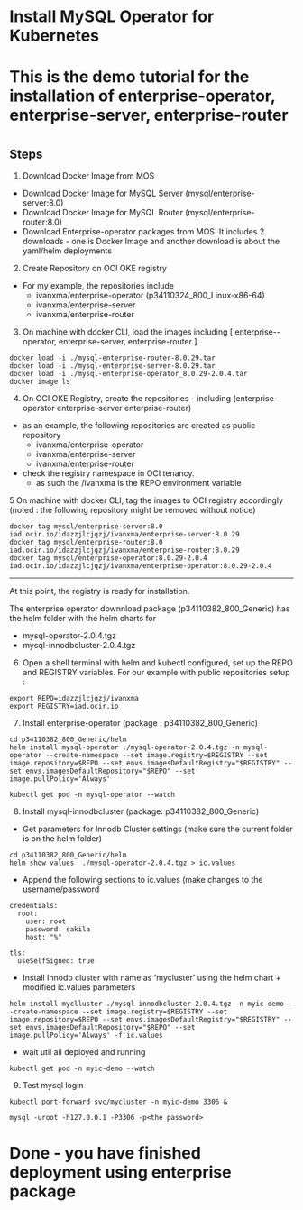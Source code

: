 # Install MySQL Operator for Kubernetes
# This is the demo tutorial for the installation of enterprise-operator, enterprise-server, enterprise-router
#
## Steps
1. Download Docker Image from MOS
  - Download Docker Image for MySQL Server (mysql/enterprise-server:8.0)
  - Download Docker Image for MySQL Router (mysql/enterprise-router:8.0)
  - Download Enterprise-operator packages from MOS.  It includes 2 downloads - one is Docker Image and another download is about the yaml/helm deployments

2. Create Repository on OCI OKE registry
  - For my example, the repositories include 
    - ivanxma/enterprise-operator    (p34110324_800_Linux-x86-64)
    - ivanxma/enterprise-server     
    - ivanxma/enterprise-router

3. On machine with docker CLI, load the images including [ enterprise--operator, enterprise-server, enterprise-router ]
```
docker load -i ./mysql-enterprise-router-8.0.29.tar
docker load -i ./mysql-enterprise-server-8.0.29.tar
docker load -i ./mysql-enterprise-operator_8.0.29-2.0.4.tar
docker image ls
```

4. On OCI OKE Registry, create the repositories - including (enterprise-operator enterprise-server enterprise-router)
  - as an example, the following repositories are created as public repository
    - ivanxma/enterprise-operator 
    - ivanxma/enterprise-server 
    - ivanxma/enterprise-router
  - check the registry namespace in OCI tenancy.  
    - as such the <namespace>/ivanxma is the REPO environment variable

5 On machine with docker CLI, tag the images to OCI registry accordingly  (noted : the following repository might be removed without notice)
```
docker tag mysql/enterprise-server:8.0 iad.ocir.io/idazzjlcjqzj/ivanxma/enterprise-server:8.0.29
docker tag mysql/enterprise-router:8.0 iad.ocir.io/idazzjlcjqzj/ivanxma/enterprise-router:8.0.29
docker tag mysql/enterprise-operator:8.0.29-2.0.4 iad.ocir.io/idazzjlcjqzj/ivanxma/enterprise-operator:8.0.29-2.0.4
```

---
At this point, the registry is ready for installation.

The enterprise operator downnload package (p34110382_800_Generic) has the helm folder with the helm charts for 
  - mysql-operator-2.0.4.tgz
  - mysql-innodbcluster-2.0.4.tgz


6. Open a shell terminal with helm and kubectl configured, set up the REPO and REGISTRY variables.   For our example with public repositories setup :
```
export REPO=idazzjlcjqzj/ivanxma
export REGISTRY=iad.ocir.io
```

7. Install enterprise-operator  (package : p34110382_800_Generic)
```
cd p34110382_800_Generic/helm
helm install mysql-operator ./mysql-operator-2.0.4.tgz -n mysql-operator --create-namespace --set image.registry=$REGISTRY --set image.repository=$REPO --set envs.imagesDefaultRegistry="$REGISTRY" --set envs.imagesDefaultRepository="$REPO" --set image.pullPolicy='Always'

kubectl get pod -n mysql-operator --watch
```

8. Install mysql-innodbcluster (package: p34110382_800_Generic)
- Get parameters for Innodb Cluster settings   (make sure the current folder is on the helm folder)

```
cd p34110382_800_Generic/helm
helm show values  ./mysql-operator-2.0.4.tgz > ic.values
```

- Append the following sections to ic.values (make changes to the username/password
```
credentials:
  root:
    user: root
    password: sakila
    host: "%"

tls:
  useSelfSigned: true
```

-  Install Innodb cluster with name as 'mycluster' using the helm chart + modified ic.values parameters
```
helm install myclluster ./mysql-innodbcluster-2.0.4.tgz -n myic-demo --create-namespace --set image.registry=$REGISTRY --set image.repository=$REPO --set envs.imagesDefaultRegistry="$REGISTRY" --set envs.imagesDefaultRepository="$REPO" --set image.pullPolicy='Always' -f ic.values
```

- wait util all deployed and running
```
kubectl get pod -n myic-demo --watch
```

9. Test mysql login

```
kubectl port-forward svc/mycluster -n myic-demo 3306 &

mysql -uroot -h127.0.0.1 -P3306 -p<the password>
```

# Done - you have finished deployment using enterprise package
